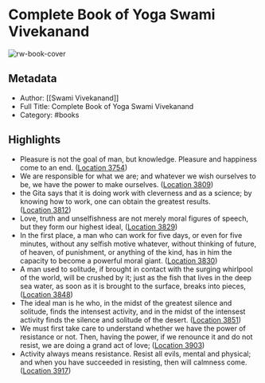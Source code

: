 # Complete Book of Yoga Swami Vivekanand

![rw-book-cover](https://m.media-amazon.com/images/I/71UiHmmuWQL._SY160.jpg)

## Metadata
- Author: [[Swami Vivekanand]]
- Full Title: Complete Book of Yoga Swami Vivekanand
- Category: #books

## Highlights
- Pleasure is not the goal of man, but knowledge. Pleasure and happiness come to an end. ([Location 3754](https://readwise.io/to_kindle?action=open&asin=B08FHZCYTL&location=3754))
- We are responsible for what we are; and whatever we wish ourselves to be, we have the power to make ourselves. ([Location 3809](https://readwise.io/to_kindle?action=open&asin=B08FHZCYTL&location=3809))
- the Gita says that it is doing work with cleverness and as a science; by knowing how to work, one can obtain the greatest results. ([Location 3812](https://readwise.io/to_kindle?action=open&asin=B08FHZCYTL&location=3812))
- Love, truth and unselfishness are not merely moral figures of speech, but they form our highest ideal, ([Location 3829](https://readwise.io/to_kindle?action=open&asin=B08FHZCYTL&location=3829))
- In the first place, a man who can work for five days, or even for five minutes, without any selfish motive whatever, without thinking of future, of heaven, of punishment, or anything of the kind, has in him the capacity to become a powerful moral giant. ([Location 3830](https://readwise.io/to_kindle?action=open&asin=B08FHZCYTL&location=3830))
- A man used to solitude, if brought in contact with the surging whirlpool of the world, will be crushed by it; just as the fish that lives in the deep sea water, as soon as it is brought to the surface, breaks into pieces, ([Location 3848](https://readwise.io/to_kindle?action=open&asin=B08FHZCYTL&location=3848))
- The ideal man is he who, in the midst of the greatest silence and solitude, finds the intensest activity, and in the midst of the intensest activity finds the silence and solitude of the desert. ([Location 3851](https://readwise.io/to_kindle?action=open&asin=B08FHZCYTL&location=3851))
- We must first take care to understand whether we have the power of resistance or not. Then, having the power, if we renounce it and do not resist, we are doing a grand act of love; ([Location 3903](https://readwise.io/to_kindle?action=open&asin=B08FHZCYTL&location=3903))
- Activity always means resistance. Resist all evils, mental and physical; and when you have succeeded in resisting, then will calmness come. ([Location 3917](https://readwise.io/to_kindle?action=open&asin=B08FHZCYTL&location=3917))
